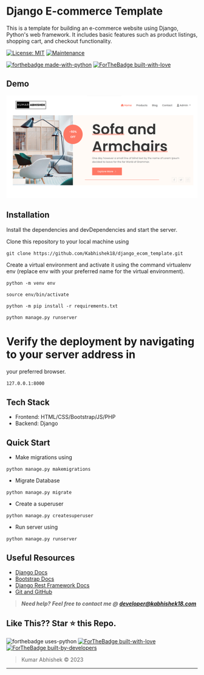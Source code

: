 # Django E-commerce Template
This is a template for building an e-commerce website using Django, Python's web framework. It includes basic features such as product listings, shopping cart, and checkout functionality.

[![License: MIT](https://img.shields.io/badge/License-MIT-yellow.svg)](https://opensource.org/licenses/MIT)
[![Maintenance](https://img.shields.io/badge/Maintained%3F-yes-green.svg)](https://GitHub.com/Naereen/StrapDown.js/graphs/commit-activity)

[![forthebadge made-with-python](http://ForTheBadge.com/images/badges/made-with-python.svg)](https://www.python.org/)
[![ForTheBadge built-with-love](http://ForTheBadge.com/images/badges/built-with-love.svg)](https://GitHub.com/kabhishek18/)

## Demo
![Screenshots](https://github.com/Kabhishek18/django_ecom_template/blob/main/screenshot.png)

## Installation


Install the dependencies and devDependencies and start the server.

Clone this repository to your local machine using 
```shell
git clone https://github.com/Kabhishek18/django_ecom_template.git
```

Create a virtual environment and activate it using the command virtualenv env (replace env with your preferred name for the virtual environment).
```shell
python -m venv env
```
```shell
source env/bin/activate
```
```shell
python -m pip install -r requirements.txt
```
```shell
python manage.py runserver
```




# Verify the deployment by navigating to your server address in
your preferred browser.

```sh
127.0.0.1:8000
```

## Tech Stack
- Frontend: HTML/CSS/Bootstrap/JS/PHP
- Backend: Django


## Quick Start

- Make migrations using
```
python manage.py makemigrations
```
- Migrate Database
```
python manage.py migrate
```
- Create a superuser
```
python manage.py createsuperuser
```
- Run server using
```
python manage.py runserver 
```

## Useful Resources

- [Django Docs](https://docs.djangoproject.com/en/3.0/)
- [Bootstrap Docs](https://getbootstrap.com/docs/4.5/getting-started/introduction/)
- [Django Rest Framework Docs](https://www.django-rest-framework.org/)
- [Git and GitHub](https://www.digitalocean.com/community/tutorials/how-to-use-git-a-reference-guide)

> **_Need help?_** 
> **_Feel free to contact me @ [developer@kabhishek18.com](mailto:developer@kabhishek18.com?Subject=Developogram.com )_**

## Like This?? Star ⭐ this Repo.

![forthebadge uses-python](https://forthebadge.com/images/badges/made-with-python.svg)
[![ForTheBadge built-with-love](http://ForTheBadge.com/images/badges/built-with-love.svg)](https://github.com/Kabhishek18/developogram.com.git)
[![ForTheBadge built-by-developers](http://ForTheBadge.com/images/badges/built-by-developers.svg)](https://github.com/Kabhishek18/developogram.com.git)
> Kumar Abhishek &copy; 2023

***
